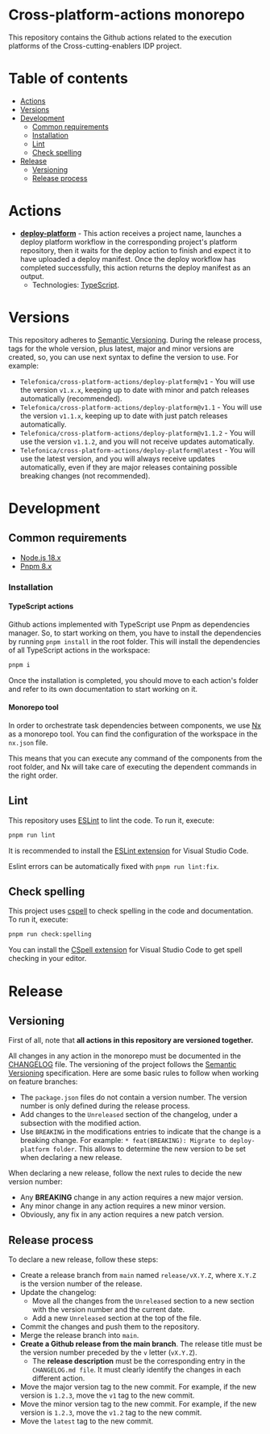 # Cross-platform-actions monorepo

This repository contains the Github actions related to the execution platforms of the Cross-cutting-enablers IDP project.

# Table of contents

* [Actions](#actions)
* [Versions](#versions)
* [Development](#development)
  * [Common requirements](#common-requirements)
  * [Installation](#installation)
  * [Lint](#lint)
  * [Check spelling](#check-spelling)
* [Release](#release)
  * [Versioning](#versioning)
  * [Release process](#release-process)

# Actions

* __[deploy-platform](./deploy-platform/README.md)__ - This action receives a project name, launches a deploy platform workflow in the corresponding project's platform repository, then it waits for the deploy action to finish and expect it to have uploaded a deploy manifest. Once the deploy workflow has completed successfully, this action returns the deploy manifest as an output.
  * Technologies: [TypeScript](https://www.typescriptlang.org/).

# Versions

This repository adheres to [Semantic Versioning](https://semver.org/spec/v2.0.0.html). During the release process, tags for the whole version, plus latest, major and minor versions are created, so, you can use next syntax to define the version to use. For example:

* `Telefonica/cross-platform-actions/deploy-platform@v1` - You will use the version `v1.x.x`, keeping up to date with minor and patch releases automatically (recommended).
* `Telefonica/cross-platform-actions/deploy-platform@v1.1` - You will use the version `v1.1.x`, keeping up to date with just patch releases automatically.
* `Telefonica/cross-platform-actions/deploy-platform@v1.1.2` - You will use the version `v1.1.2`, and you will not receive updates automatically.
* `Telefonica/cross-platform-actions/deploy-platform@latest` - You will use the latest version, and you will always receive updates automatically, even if they are major releases containing possible breaking changes (not recommended).

# Development

## Common requirements

* [Node.js 18.x](https://nodejs.org/en/download/)
* [Pnpm 8.x](https://pnpm.io/installation)

### Installation

#### __TypeScript actions__

Github actions implemented with TypeScript use Pnpm as dependencies manager. So, to start working on them, you have to install the dependencies by running `pnpm install` in the root folder. This will install the dependencies of all TypeScript actions in the workspace:

```sh
pnpm i
```

Once the installation is completed, you should move to each action's folder and refer to its own documentation to start working on it.

#### Monorepo tool

In order to orchestrate task dependencies between components, we use [Nx](https://nx.dev/) as a monorepo tool. You can find the configuration of the workspace in the `nx.json` file.

This means that you can execute any command of the components from the root folder, and Nx will take care of executing the dependent commands in the right order.

## Lint

This repository uses [ESLint](https://eslint.org/) to lint the code. To run it, execute:

```sh
pnpm run lint
```

It is recommended to install the [ESLint extension](https://marketplace.visualstudio.com/items?itemName=dbaeumer.vscode-eslint) for Visual Studio Code.

Eslint errors can be automatically fixed with `pnpm run lint:fix`.

## Check spelling

This project uses [cspell](https://github.com/streetsidesoftware/cspell) to check spelling in the code and documentation. To run it, execute:

```sh
pnpm run check:spelling
```

You can install the [CSpell extension](https://marketplace.visualstudio.com/items?itemName=streetsidesoftware.code-spell-checker) for Visual Studio Code to get spell checking in your editor.

# Release

## Versioning

First of all, note that __all actions in this repository are versioned together.__

All changes in any action in the monorepo must be documented in the [CHANGELOG](./CHANGELOG.md) file. The versioning of the project follows the [Semantic Versioning](https://semver.org/) specification. Here are some basic rules to follow when working on feature branches:

* The `package.json` files do not contain a version number. The version number is only defined during the release process.
* Add changes to the `Unreleased` section of the changelog, under a subsection with the modified action.
* Use `BREAKING` in the modifications entries to indicate that the change is a breaking change. For example: `* feat(BREAKING): Migrate to deploy-platform folder`. This allows to determine the new version to be set when declaring a new release.

When declaring a new release, follow the next rules to decide the new version number:

* Any __BREAKING__ change in any action requires a new major version.
* Any minor change in any action requires a new minor version.
* Obviously, any fix in any action requires a new patch version.

## Release process

To declare a new release, follow these steps:

* Create a release branch from `main` named `release/vX.Y.Z`, where `X.Y.Z` is the version number of the release.
* Update the changelog:
  * Move all the changes from the `Unreleased` section to a new section with the version number and the current date.
  * Add a new `Unreleased` section at the top of the file.
* Commit the changes and push them to the repository.
* Merge the release branch into `main`.
* __Create a Github release from the main branch__. The release title must be the version number preceded by the `v` letter (`vX.Y.Z`).
  * The __release description__ must be the corresponding entry in the `CHANGELOG.md file`. It must clearly identify the changes in each different action.
* Move the major version tag to the new commit. For example, if the new version is `1.2.3`, move the `v1` tag to the new commit.
* Move the minor version tag to the new commit. For example, if the new version is `1.2.3`, move the `v1.2` tag to the new commit.
* Move the `latest` tag to the new commit.
